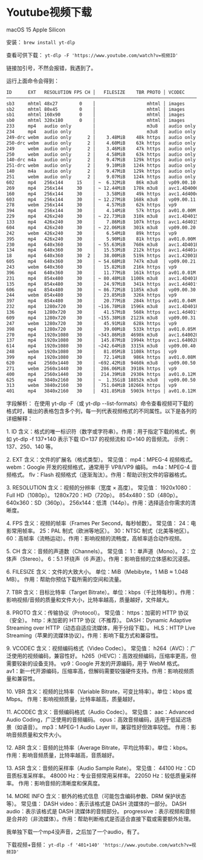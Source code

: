 # Youtube视频下载

macOS 15 Apple Silicon

安装：
`brew install yt-dlp`

查看可供下载：
`yt-dlp -F 'https://www.youtube.com/watch?v=视频ID'`

链接加引号，不然会报错，我遇到了。

运行上面命令会得到：
```sh
ID      EXT   RESOLUTION FPS CH │   FILESIZE    TBR PROTO │ VCODEC           VBR ACODEC      ABR ASR MORE INFO
────────────────────────────────────────────────────────────────────────────────────────────────────────────────────────────────
sb3     mhtml 48x27        0    │                   mhtml │ images                                   storyboard
sb2     mhtml 80x45        0    │                   mhtml │ images                                   storyboard
sb1     mhtml 160x90       0    │                   mhtml │ images                                   storyboard
sb0     mhtml 320x180      0    │                   mhtml │ images                                   storyboard
233     mp4   audio only        │                   m3u8  │ audio only           unknown             [en] Default, low
234     mp4   audio only        │                   m3u8  │ audio only           unknown             [en] Default, high
249-drc webm  audio only      2 │    3.48MiB    48k https │ audio only           opus        48k 48k [en] low, DRC, webm_dash
250-drc webm  audio only      2 │    4.60MiB    63k https │ audio only           opus        63k 48k [en] low, DRC, webm_dash
249     webm  audio only      2 │    3.46MiB    47k https │ audio only           opus        47k 48k [en] low, webm_dash
250     webm  audio only      2 │    4.58MiB    63k https │ audio only           opus        63k 48k [en] low, webm_dash
140-drc m4a   audio only      2 │    9.47MiB   129k https │ audio only           mp4a.40.2  129k 44k [en] medium, DRC, m4a_dash
251-drc webm  audio only      2 │    9.10MiB   124k https │ audio only           opus       124k 48k [en] medium, DRC, webm_dash
140     m4a   audio only      2 │    9.47MiB   129k https │ audio only           mp4a.40.2  129k 44k [en] medium, m4a_dash
251     webm  audio only      2 │    9.07MiB   124k https │ audio only           opus       124k 48k [en] medium, webm_dash
602     mp4   256x144     15    │ ~  6.32MiB    86k m3u8  │ vp09.00.10.08    86k video only
269     mp4   256x144     30    │ ~ 12.44MiB   170k m3u8  │ avc1.4D400C     170k video only
160     mp4   256x144     30    │    3.58MiB    49k https │ avc1.4d400c      49k video only          144p, mp4_dash
603     mp4   256x144     30    │ ~ 12.27MiB   168k m3u8  │ vp09.00.11.08   168k video only
278     webm  256x144     30    │    4.57MiB    62k https │ vp9              62k video only          144p, webm_dash
394     mp4   256x144     30    │    4.14MiB    57k https │ av01.0.00M.08    57k video only          144p, mp4_dash
229     mp4   426x240     30    │ ~ 22.73MiB   310k m3u8  │ avc1.4D4015     310k video only
133     mp4   426x240     30    │    7.86MiB   107k https │ avc1.4d4015     107k video only          240p, mp4_dash
604     mp4   426x240     30    │ ~ 22.06MiB   301k m3u8  │ vp09.00.20.08   301k video only
242     webm  426x240     30    │    6.54MiB    89k https │ vp9              89k video only          240p, webm_dash
395     mp4   426x240     30    │    5.90MiB    81k https │ av01.0.00M.08    81k video only          240p, mp4_dash
230     mp4   640x360     30    │ ~ 55.63MiB   760k m3u8  │ avc1.4D401E     760k video only
134     mp4   640x360     30    │   15.53MiB   212k https │ avc1.4d401e     212k video only          360p, mp4_dash
18      mp4   640x360     30  2 │   38.00MiB   519k https │ avc1.42001E          mp4a.40.2       44k [en] 360p
605     mp4   640x360     30    │ ~ 54.68MiB   747k m3u8  │ vp09.00.21.08   747k video only
243     webm  640x360     30    │   15.82MiB   216k https │ vp9             216k video only          360p, webm_dash
396     mp4   640x360     30    │   11.77MiB   161k https │ av01.0.01M.08   161k video only          360p, mp4_dash
231     mp4   854x480     30    │ ~ 80.48MiB  1100k m3u8  │ avc1.4D401F    1100k video only
135     mp4   854x480     30    │   24.97MiB   341k https │ avc1.4d401f     341k video only          480p, mp4_dash
606     mp4   854x480     30    │ ~ 86.72MiB  1185k m3u8  │ vp09.00.30.08  1185k video only
244     webm  854x480     30    │   23.85MiB   326k https │ vp9             326k video only          480p, webm_dash
397     mp4   854x480     30    │   20.77MiB   284k https │ av01.0.04M.08   284k video only          480p, mp4_dash
232     mp4   1280x720    30    │ ~116.78MiB  1596k m3u8  │ avc1.4D401F    1596k video only
136     mp4   1280x720    30    │   41.57MiB   568k https │ avc1.4d401f     568k video only          720p, mp4_dash
609     mp4   1280x720    30    │ ~155.38MiB  2123k m3u8  │ vp09.00.31.08  2123k video only
247     webm  1280x720    30    │   45.91MiB   628k https │ vp9             628k video only          720p, webm_dash
398     mp4   1280x720    30    │   39.00MiB   533k https │ av01.0.05M.08   533k video only          720p, mp4_dash
270     mp4   1920x1080   30    │ ~343.86MiB  4698k m3u8  │ avc1.640028    4698k video only
137     mp4   1920x1080   30    │  145.87MiB  1994k https │ avc1.640028    1994k video only          1080p, mp4_dash
614     mp4   1920x1080   30    │ ~242.64MiB  3315k m3u8  │ vp09.00.40.08  3315k video only
248     webm  1920x1080   30    │   81.05MiB  1108k https │ vp9            1108k video only          1080p, webm_dash
399     mp4   1920x1080   30    │   72.14MiB   986k https │ av01.0.08M.08   986k video only          1080p, mp4_dash
620     mp4   2560x1440   30    │ ~692.42MiB  9460k m3u8  │ vp09.00.50.08  9460k video only
271     webm  2560x1440   30    │  286.06MiB  3910k https │ vp9            3910k video only          1440p, webm_dash
400     mp4   2560x1440   30    │  214.39MiB  2930k https │ av01.0.12M.08  2930k video only          1440p, mp4_dash
625     mp4   3840x2160   30    │ ~  1.35GiB 18852k m3u8  │ vp09.00.50.08 18852k video only
313     webm  3840x2160   30    │  751.04MiB 10266k https │ vp9           10266k video only          2160p, webm_dash
401     mp4   3840x2160   30    │  431.85MiB  5903k https │ av01.0.12M.08  5903k video only          2160p, mp4_dash
```

字段解析：
在使用 yt-dlp -F（或 yt-dlp --list-formats）命令查看视频可下载的格式时，输出的表格包含多个列，每一列代表视频格式的不同属性。以下是各列的详细解释：

​​1. ID​​
​​含义​​：格式的唯一标识符（数字或字符串）。
​​作用​​：用于指定下载的格式，例如 yt-dlp -f 137+140 表示下载 ID=137 的视频流和 ID=140 的音频流。
​​示例​​：137、250、140 等。

​​2. EXT​​
​​含义​​：文件的扩展名（格式类型）。
​​常见值​​：
mp4：MPEG-4 视频格式。
webm：Google 开发的视频格式，通常用于 VP8/VP9 编码。
m4a：MPEG-4 音频格式。
flv：Flash 视频格式（逐渐淘汰）。
​​作用​​：帮助识别文件的容器格式。

​​3. RESOLUTION​​
​​含义​​：视频的分辨率（宽度 × 高度）。
​​常见值​​：
1920x1080：Full HD（1080p）。
1280x720：HD（720p）。
854x480：SD（480p）。
640x360：SD（360p）。
256x144：低清（144p）。
​​作用​​：选择适合你需求的清晰度。

​​4. FPS​​
​​含义​​：视频的帧率（Frames Per Second，每秒帧数）。
​​常见值​​：
24：电影常用帧率。
25：PAL 制式（欧洲等地区）。
30：NTSC 制式（北美等地区）。
60：高帧率（流畅运动）。
​​作用​​：影响视频的流畅度，高帧率适合动作视频。

​​5. CH​​
​​含义​​：音频的声道数（Channels）。
​​常见值​​：
1：单声道（Mono）。
2：立体声（Stereo）。
6：5.1 环绕声（6 声道）。
​​作用​​：影响音频的立体感和沉浸感。

​​6. FILESIZE​​
​​含义​​：文件的大致大小。
​​单位​​：MiB（Mebibyte，1 MiB ≈ 1.048 MB）。
​​作用​​：帮助你预估下载所需的空间和流量。

​​7. TBR​​
​​含义​​：目标比特率（Target Bitrate）。
​​单位​​：kbps（千比特每秒）。
​​作用​​：影响视频/音频的质量和文件大小，比特率越高，质量越好，文件越大。

​​8. PROTO​​
​​含义​​：传输协议（Protocol）。
​​常见值​​：
https：加密的 HTTP 协议（安全）。
http：未加密的 HTTP 协议（不推荐）。
DASH：Dynamic Adaptive Streaming over HTTP（动态自适应流媒体，用于分段下载）。
HLS：HTTP Live Streaming（苹果的流媒体协议）。
​​作用​​：影响下载方式和兼容性。

​​9. VCODEC​​
​​含义​​：视频编码格式（Video Codec）。
​​常见值​​：
h264（AVC）：广泛使用的视频编码，兼容性好。
h265（HEVC）：高效视频编码，压缩率更高，但需要较新的设备支持。
vp9：Google 开发的开源编码，用于 WebM 格式。
av1：新一代开源编码，压缩率高，但解码需要较强硬件支持。
​​作用​​：影响视频质量和兼容性。

​​10. VBR​​
​​含义​​：视频的比特率（Variable Bitrate，可变比特率）。
​​单位​​：kbps 或 Mbps。
​​作用​​：影响视频质量，比特率越高，质量越好。

​​11. ACODEC​​
​​含义​​：音频编码格式（Audio Codec）。
​​常见值​​：
aac：Advanced Audio Coding，广泛使用的音频编码。
opus：高效音频编码，适用于低延迟场景（如语音）。
mp3：MPEG-1 Audio Layer III，兼容性好但效率较低。
​​作用​​：影响音频质量和文件大小。

​​12. ABR​​
​​含义​​：音频的比特率（Average Bitrate，平均比特率）。
​​单位​​：kbps。
​​作用​​：影响音频质量，比特率越高，音质越好。

​​13. ASR​​
​​含义​​：音频的采样率（Audio Sample Rate）。
​​常见值​​：
44100 Hz：CD 音质标准采样率。
48000 Hz：专业音频常用采样率。
22050 Hz：较低质量采样率。
​​作用​​：影响音频的清晰度和保真度。

​​14. MORE INFO​​
​​含义​​：额外的格式信息（可能包含编码参数、DRM 保护状态等）。
​​常见值​​：
DASH video：表示该格式是 DASH 流媒体的一部分。
DASH audio：表示该格式是 DASH 流媒体的音频部分。
progressive：表示视频和音频是合并的（非流媒体）。
​​作用​​：帮助判断格式是否适合直接下载或需要额外处理。


我单独下载一个mp4没声音，之后加了一个audio，有了。

下载视频+音频：
`yt-dlp -f '401+140' 'https://www.youtube.com/watch?v=视频ID'`